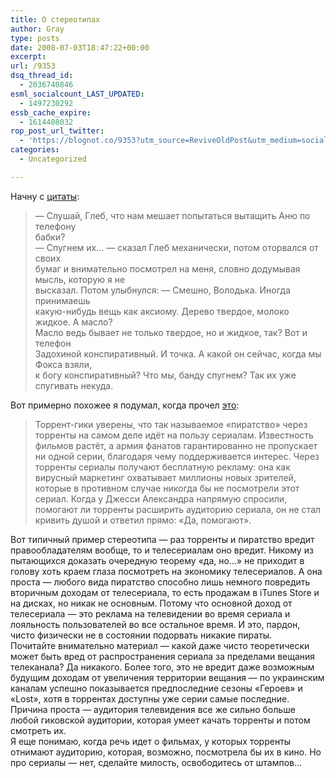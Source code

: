 ```yaml
---
title: О стереотипах
author: Gray
type: posts
date: 2008-07-03T18:47:22+00:00
excerpt:
url: /9353
dsq_thread_id:
  - 2036740846
esml_socialcount_LAST_UPDATED:
  - 1497230292
essb_cache_expire:
  - 1614408032
rop_post_url_twitter:
  - 'https://blognot.co/9353?utm_source=ReviveOldPost&utm_medium=social&utm_campaign=ReviveOldPost'
categories:
  - Uncategorized

---
```








Начну с <a href="http://lib.ru/RUSS_DETEKTIW/WAJNERY/zheglov.txt" target="_blank">цитаты</a>:

> &#8212; Слушай, Глеб, что нам мешает попытаться вытащить Аню по телефону  
> бабки?  
> &#8212; Спугнем их&#8230; &#8212; сказал Глеб механически, потом оторвался от своих  
> бумаг и внимательно посмотрел на меня, словно додумывая мысль, которую я не  
> высказал. Потом улыбнулся: &#8212; Смешно, Володька. Иногда принимаешь  
> какую-нибудь вещь как аксиому. Дерево твердое, молоко жидкое. А масло?  
> Масло ведь бывает не только твердое, но и жидкое, так? Вот и телефон  
> Задохиной конспиративный. И точка. А какой он сейчас, когда мы Фокса взяли,  
> к богу конспиративный? Что мы, банду спугнем? Так их уже спугивать некуда.

Вот примерно похожее я подумал, когда прочел <a href="http://habrahabr.ru/blog/patent/45776.html" target="_blank">это</a>:

> Торрент-гики уверены, что так называемое «пиратство» через торренты на самом деле идёт на пользу сериалам. Известность фильмов растёт, а армия фанатов гарантированно не пропускает ни одной серии, благодаря чему поддерживается интерес. Через торренты сериалы получают бесплатную рекламу: она как вирусный маркетинг охватывает миллионы новых зрителей, которые в противном случае никогда бы не посмотрели этот сериал. Когда у Джесси Александра напрямую спросили, помогают ли торренты расширить аудиторию сериала, он не стал кривить душой и ответил прямо: «Да, помогают».

Вот типичный пример стереотипа &#8212; раз торренты и пиратство вредит правообладателям вообще, то и телесериалам оно вредит. Никому из пытающихся доказать очередную теорему &#171;да, но&#8230;&#187; не приходит в голову хоть краем глаза посмотреть на экономику телесериалов. А она проста &#8212; любого вида пиратство способно лишь немного повредить вторичным доходам от телесериала, то есть продажам в iTunes Store и на дисках, но никак не основным. Потому что основной доход от телесериала &#8212; это реклама на телевидении во время сериала и лояльность пользователей во все остальное время. И это, пардон, чисто физически не в состоянии подорвать никакие пираты.  
Почитайте внимательно материал &#8212; какой даже чисто теоретически может быть вред от распространения сериала за пределами вещания телеканала? Да никакого. Более того, это не вредит даже возможным будущим доходам от увеличения территории вещания &#8212; по украинским каналам успешно показывается предпоследние сезоны &#171;Героев&#187; и &#171;Lost&#187;, хотя в торрентах доступны уже серии самые последние. Причина проста &#8212; аудитория телевидения все же сильно больше любой гиковской аудитории, которая умеет качать торренты и потом смотреть их.  
Я еще понимаю, когда речь идет о фильмах, у которых торренты отнимают аудиторию, которая, возможно, посмотрела бы их в кино. Но про сериалы &#8212; нет, сделайте милость, освободитесь от штампов&#8230;